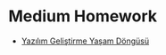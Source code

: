 # Medium Homework

- [Yazılım Geliştirme Yaşam Döngüsü](https://medium.com/@berkan.ankal/yaz%C4%B1l%C4%B1m-geli%C5%9Ftirme-ya%C5%9Fam-d%C3%B6ng%C3%BCs%C3%BC-8ea59d42a2eb)